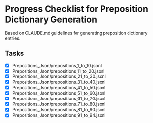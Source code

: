 # Progress Checklist for Preposition Dictionary Generation

Based on CLAUDE.md guidelines for generating preposition dictionary entries.

## Tasks

- [x] Prepositions_Json/prepositions_1_to_10.jsonl
- [x] Prepositions_Json/prepositions_11_to_20.jsonl
- [x] Prepositions_Json/prepositions_21_to_30.jsonl
- [x] Prepositions_Json/prepositions_31_to_40.jsonl
- [x] Prepositions_Json/prepositions_41_to_50.jsonl
- [x] Prepositions_Json/prepositions_51_to_60.jsonl
- [x] Prepositions_Json/prepositions_61_to_70.jsonl
- [x] Prepositions_Json/prepositions_71_to_80.jsonl
- [x] Prepositions_Json/prepositions_81_to_90.jsonl
- [x] Prepositions_Json/prepositions_91_to_94.jsonl